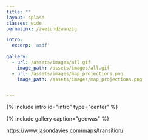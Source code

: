```yaml
---
title: ""
layout: splash
classes: wide
permalink: /zweiundzwanzig

intro:
  excerp: 'asdf'
  
gallery: 
  - url: /assets/images/all.gif
    image_path: /assets/images/all.gif
  - url: /assets/images/map_projections.png
    image_path: /assets/images/map_projections.png


---
```



{% include intro id="intro" type="center" %}

{% include gallery caption="geowas" %}

https://www.jasondavies.com/maps/transition/
